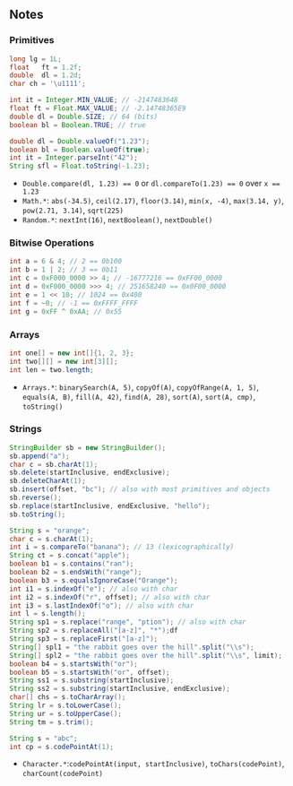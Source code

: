 ## Notes

### Primitives
```java
long lg = 1L;
float	ft = 1.2f;
double	dl = 1.2d;
char ch = '\u1111';
```
```java
int it = Integer.MIN_VALUE; // -2147483648
float ft = Float.MAX_VALUE; // -2.14748365E9
double dl = Double.SIZE; // 64 (bits)
boolean bl = Boolean.TRUE; // true
```
```java
double dl = Double.valueOf("1.23");
boolean bl = Boolean.valueOf(true);
int it = Integer.parseInt("42");
String sfl = Float.toString(-1.23);
```
* `Double.compare(dl, 1.23) == 0` or `dl.compareTo(1.23) == 0` over `x == 1.23`
* `Math.*`: `abs(-34.5)`, `ceil(2.17)`, `floor(3.14)`, `min(x, -4)`, `max(3.14, y)`, `pow(2.71, 3.14)`, `sqrt(225)`
* `Random.*`: `nextInt(16)`, `nextBoolean()`, `nextDouble()`

### Bitwise Operations
```java
int a = 6 & 4; // 2 == 0b100
int b = 1 | 2; // 3 == 0b11
int c = 0xF000_0000 >> 4; // -16777216 == 0xFF00_0000
int d = 0xF000_0000 >>> 4; // 251658240 == 0x0F00_0000
int e = 1 << 10; // 1024 == 0x400
int f = ~0; // -1 == 0xFFFF_FFFF
int g = 0xFF ^ 0xAA; // 0x55
```

### Arrays
```java
int one[] = new int[]{1, 2, 3};
int two[][] = new int[3][];
int len = two.length;
```
* `Arrays.*`: `binarySearch(A, 5)`, `copyOf(A)`, `copyOfRange(A, 1, 5)`, `equals(A, B)`, `fill(A, 42)`, `find(A, 28)`, `sort(A)`, `sort(A, cmp)`, `toString()`

### Strings
```java
StringBuilder sb = new StringBuilder();
sb.append("a");
char c = sb.charAt(1);
sb.delete(startInclusive, endExclusive);
sb.deleteCharAt(1);
sb.insert(offset, "bc"); // also with most primitives and objects
sb.reverse();
sb.replace(startInclusive, endExclusive, "hello");
sb.toString();
```
```java
String s = "orange";
char c = s.charAt(1);
int i = s.compareTo("banana"); // 13 (lexicographically)
String ct = s.concat("apple");
boolean b1 = s.contains("ran");
boolean b2 = s.endsWith("range");
boolean b3 = s.equalsIgnoreCase("Orange");
int i1 = s.indexOf("e"); // also with char
int i2 = s.indexOf("r", offset); // also with char
int i3 = s.lastIndexOf("o"); // also with char
int l = s.length();
String sp1 = s.replace("range", "ption"); // also with char
String sp2 = s.replaceAll("[a-z]", "*");df
String sp3 = s.replaceFirst("[a-z]");
String[] spl1 = "the rabbit goes over the hill".split("\\s");
String[] spl2 = "the rabbit goes over the hill".split("\\s", limit);
boolean b4 = s.startsWith("or");
boolean b5 = s.startsWith("or", offset);
String ss1 = s.substring(startInclusive);
String ss2 = s.substring(startInclusive, endExclusive);
char[] chs = s.toCharArray();
String lr = s.toLowerCase();
String ur = s.toUpperCase();
String tm = s.trim();
```
```java
String s = "abc";
int cp = s.codePointAt(1);
```
* `Character.*`:`codePointAt(input, startInclusive)`, `toChars(codePoint)`, `charCount(codePoint)`
